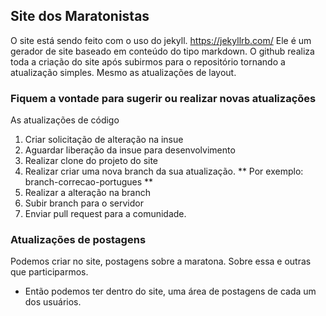 ## Site dos Maratonistas

O site está sendo feito com o uso do jekyll. https://jekyllrb.com/
Ele é um gerador de site baseado em conteúdo do tipo markdown. 
O github realiza toda a criação do site após subirmos para o repositório tornando 
a atualização simples. Mesmo as atualizações de layout.

### Fiquem a vontade para sugerir ou realizar novas atualizações

As atualizações de código

1. Criar solicitação de alteração na insue
2. Aguardar liberação da insue para desenvolvimento
3. Realizar clone do projeto do site
4. Realizar criar uma nova branch da sua atualização. ** Por exemplo: branch-correcao-portugues ** 
5. Realizar a alteração na branch
6. Subir branch para o servidor 
7. Enviar pull request para a comunidade.

### Atualizações de postagens

Podemos criar no site, postagens sobre a maratona. Sobre essa e outras que participarmos. 

- Então podemos ter dentro do site, uma área de postagens de cada um dos usuários. 
